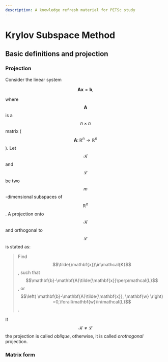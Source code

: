 ```yaml
---
description: A knowledge refresh material for PETSc study
---
```


# Krylov Subspace Method

## Basic definitions and projection

### Projection

Consider the linear system

$$
\mathbf{Ax}=\mathbf{b},
$$

where $$\mathbf{A}$$ is a $$n\times n$$ matrix \($$\mathbf{A}\colon \mathbb{R}^n\rightarrow\mathbb{R}^n$$\). Let $$ \mathcal{K} $$ and $$\mathcal{L}$$ be two $$m$$-dimensional subspaces of $$\mathbb{R}^n $$. A projection onto $$\mathcal{K}$$ and orthogonal to $$\mathcal{L}$$ is stated as:

> Find $$\tilde{\mathbf{x}}\in\mathcal{K}$$, such that $$\mathbf{b}-\mathbf{A}\tilde{\mathbf{x}}\perp\mathcal{L}$$, or $$\left( \mathbf{b}-\mathbf{A}\tilde{\mathbf{x}}, \mathbf{w} \right) =0,\forall\mathbf{w}\in\mathcal{L}$$.

If $$\mathcal{K}\neq \mathcal{L}$$ the projection is called _oblique_, otherwise, it is called _orothogonal_ projection.

### Matrix form





